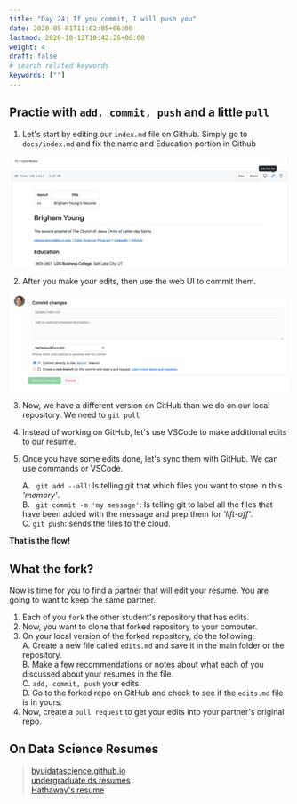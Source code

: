 ```yaml
---
title: "Day 24: If you commit, I will push you"
date: 2020-05-01T11:02:05+06:00
lastmod: 2020-10-12T10:42:26+06:00
weight: 4
draft: false
# search related keywords
keywords: [""]
---
```


## Practie with `add, commit, push` and a little `pull`

1. Let's start by editing our `index.md` file on Github. Simply go to `docs/index.md` and fix the name and Education portion in Github

![](github_edit_file.png)

2. After you make your edits, then use the web UI to commit them.

![](github_commit.png)

3. Now, we have a different version on GitHub than we do on our local repository. We need to `git pull`

4. Instead of working on GitHub, let's use VSCode to make additional edits to our resume.

5. Once you have some edits done, let's sync them with GitHub. We can use commands or VSCode.   

   A. ` git add --all`: Is telling git that which files you want to store in this _'memory'_.   
   B. ` git commit -m 'my message'`: Is telling git to label all the files that have been added with the message and prep them for _'lift-off'_.   
   C. `git push`: sends the files to the cloud.   

__That is the flow!__

## What the fork?

Now is time for you to find a partner that will edit your resume.  You are going to want to keep the same partner.

1. Each of you `fork` the other student's repository that has edits.
2. Now, you want to clone that forked repository to your computer.
3. On your local version of the forked repository, do the following;   
   A. Create a new file called `edits.md` and save it in the main folder or the repository.   
   B. Make a few recommendations or notes about what each of you discussed about your resumes in the file.   
   C. `add, commit, push` your edits.   
   D. Go to the forked repo on GitHub and check to see if the `edits.md` file is in yours.   
4. Now, create a `pull request` to get your edits into your partner's original repo.

## On Data Science Resumes

> [byuidatascience.github.io](https://byuidatascience.github.io/resume_example.html)   
> [undergraduate ds resumes](https://byuidatascience.github.io)   
> [Hathaway's resume](http://jhathaway.io/extra/hathaway.pdf)   


